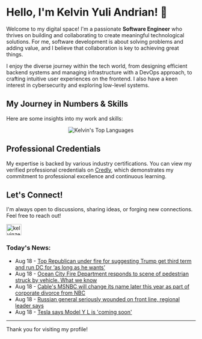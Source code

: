 # Hello, I'm Kelvin Yuli Andrian! 👋

Welcome to my digital space! I'm a passionate **Software Engineer** who thrives on building and collaborating to create meaningful technological solutions. For me, software development is about solving problems and adding value, and I believe that collaboration is key to achieving great things.

I enjoy the diverse journey within the tech world, from designing efficient backend systems and managing infrastructure with a DevOps approach, to crafting intuitive user experiences on the frontend. I also have a keen interest in cybersecurity and exploring low-level systems.

## My Journey in Numbers & Skills

Here are some insights into my work and skills:

<p align="center">
  <img src="https://github-readme-stats.vercel.app/api/top-langs/?username=kelvinzer0&layout=compact&theme=radical" alt="Kelvin's Top Languages" />
</p>

## Professional Credentials

My expertise is backed by various industry certifications. You can view my verified professional credentials on [Credly](https://www.credly.com/users/kelvin-yuli-andrian/badges), which demonstrates my commitment to professional excellence and continuous learning.

## Let's Connect!

I'm always open to discussions, sharing ideas, or forging new connections. Feel free to reach out!

<p align="left">
    <a href="https://linkedin.com/in/kelvinzero" target="blank"><img align="center" src="https://cdn.jsdelivr.net/npm/simple-icons@3.0.1/icons/linkedin.svg" alt="kelvinzero" height="30" width="40" /></a>
</p>

### Today's News:

<!-- feed start -->
- Aug 18 - [Top Republican under fire for suggesting Trump get third term and run DC for ‘as long as he wants’](https://www.yahoo.com/news/articles/top-republican-under-fire-suggesting-131914817.html)
- Aug 18 - [Ocean City Fire Department responds to scene of pedestrian struck by vehicle. What we know](https://www.yahoo.com/news/articles/ocean-city-fire-department-responds-131640615.html)
- Aug 18 - [Cable's MSNBC will change its name later this year as part of corporate divorce from NBC](https://www.yahoo.com/news/articles/cables-msnbc-change-name-later-131422684.html)
- Aug 18 - [Russian general seriously wounded on front line, regional leader says](https://www.yahoo.com/news/articles/russian-general-seriously-wounded-front-124436101.html)
- Aug 18 - [Tesla says Model Y L is 'coming soon'](https://finance.yahoo.com/news/tesla-says-model-y-l-123326054.html)
<!-- feed end -->

---

Thank you for visiting my profile!
